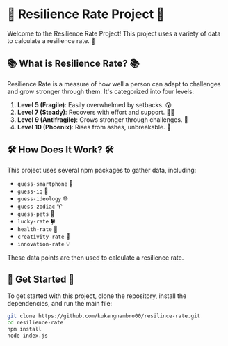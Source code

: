 # 🌟 Resilience Rate Project 🌟

Welcome to the Resilience Rate Project! This project uses a variety of data to calculate a resilience rate. 🚀

## 📚 What is Resilience Rate? 📚

Resilience Rate is a measure of how well a person can adapt to challenges and grow stronger through them. It's categorized into four levels:

1. **Level 5 (Fragile)**: Easily overwhelmed by setbacks. 😰
2. **Level 7 (Steady)**: Recovers with effort and support. 🚶‍♂️
3. **Level 9 (Antifragile)**: Grows stronger through challenges. 💪
4. **Level 10 (Phoenix)**: Rises from ashes, unbreakable. 🦅

## 🛠️ How Does It Work? 🛠️

This project uses several npm packages to gather data, including:

- `guess-smartphone` 📱
- `guess-iq` 🧠
- `guess-ideology` 🌐
- `guess-zodiac` ♈
- `guess-pets` 🐶
- `lucky-rate` 🍀
- `health-rate` 💓
- `creativity-rate` 🎨
- `innovation-rate` 💡

These data points are then used to calculate a resilience rate.

## 🚀 Get Started 🚀

To get started with this project, clone the repository, install the dependencies, and run the main file:

```bash
git clone https://github.com/kukangnambro00/resilince-rate.git
cd resilience-rate
npm install
node index.js

